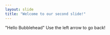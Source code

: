 ```yaml
---
layout: slide
title: "Welcome to our second slide!"
---
```

"Hello Bubblehead"
Use the left arrow to go back!
